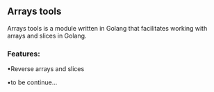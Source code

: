 ## Arrays tools 

Arrays tools is a module written in Golang that facilitates working with arrays and slices in Golang.

### Features:
•Reverse arrays and slices

•to be continue...
